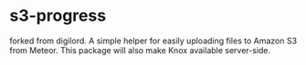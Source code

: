 s3-progress
===========

forked from digilord. A simple helper for easily uploading files to Amazon S3 from Meteor. This package will also make Knox available server-side.
